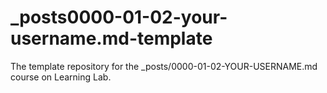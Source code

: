 # _posts0000-01-02-your-username.md-template
The template repository for the _posts/0000-01-02-YOUR-USERNAME.md course on Learning Lab.

